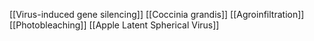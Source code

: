 [[Virus-induced gene silencing]]
[[Coccinia grandis]]
[[Agroinfiltration]]
[[Photobleaching]]
[[Apple Latent Spherical Virus]]
